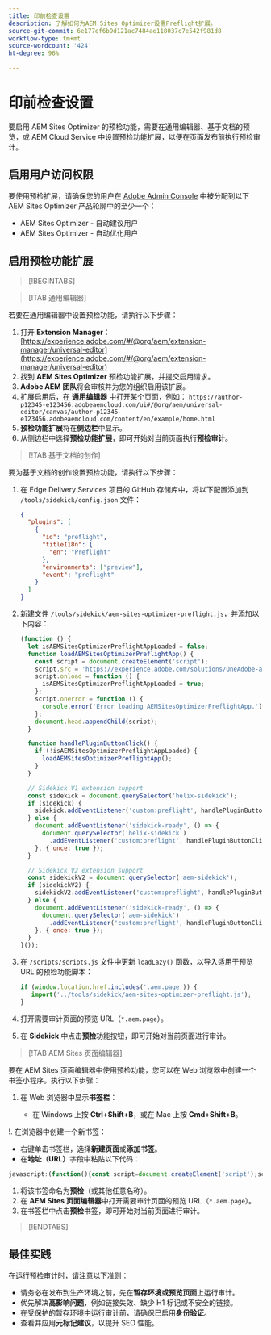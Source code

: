 ```yaml
---
title: 印前检查设置
description: 了解如何为AEM Sites Optimizer设置Preflight扩展。
source-git-commit: 6e177ef6b9d121ac7484ae118037c7e542f981d8
workflow-type: tm+mt
source-wordcount: '424'
ht-degree: 96%

---
```



# 印前检查设置

要启用 AEM Sites Optimizer 的预检功能，需要在通用编辑器、基于文档的预览，或 AEM Cloud Service 中设置预检功能扩展，以便在页面发布前执行预检审计。

## 启用用户访问权限

要使用预检扩展，请确保您的用户在 [Adobe Admin Console](https://adminconsole.adobe.com) 中被分配到以下 AEM Sites Optimizer 产品轮廓中的至少一个：

* AEM Sites Optimizer - 自动建议用户
* AEM Sites Optimizer - 自动优化用户

## 启用预检功能扩展

>[!BEGINTABS]

>[!TAB 通用编辑器]

若要在通用编辑器中设置预检功能，请执行以下步骤：

1. 打开 **Extension Manager**：
   [https://experience.adobe.com/#/@org/aem/extension-manager/universal-editor](https://experience.adobe.com/#/@org/aem/extension-manager/universal-editor)
1. 找到 **AEM Sites Optimizer** 预检功能扩展，并提交启用请求。
1. **Adobe AEM 团队**&#x200B;将会审核并为您的组织启用该扩展。
1. 扩展启用后，在 **通用编辑器** 中打开某个页面，例如：
   `https://author-p12345-e123456.adobeaemcloud.com/ui#/@org/aem/universal-editor/canvas/author-p12345-e123456.adobeaemcloud.com/content/en/example/home.html`
1. **预检功能扩展**&#x200B;将在&#x200B;**侧边栏**&#x200B;中显示。
1. 从侧边栏中选择&#x200B;**预检功能扩展**，即可开始对当前页面执行&#x200B;**预检审计**。

>[!TAB 基于文档的创作]

要为基于文档的创作设置预检功能，请执行以下步骤：

1. 在 Edge Delivery Services 项目的 GitHub 存储库中，将以下配置添加到 `/tools/sidekick/config.json` 文件：

   ```json
   {
     "plugins": [
       {
         "id": "preflight",
         "titleI18n": {
           "en": "Preflight"
         },
         "environments": ["preview"],
         "event": "preflight"
       }
     ]
   }
   ```

1. 新建文件 `/tools/sidekick/aem-sites-optimizer-preflight.js`，并添加以下内容：

   ```javascript
   (function () {
     let isAEMSitesOptimizerPreflightAppLoaded = false;
     function loadAEMSitesOptimizerPreflightApp() {
       const script = document.createElement('script');
       script.src = 'https://experience.adobe.com/solutions/OneAdobe-aem-sites-optimizer-preflight-mfe/static-assets/resources/sidekick/client.js?source=plugin';
       script.onload = function () {
         isAEMSitesOptimizerPreflightAppLoaded = true;
       };
       script.onerror = function () {
         console.error('Error loading AEMSitesOptimizerPreflightApp.');
       };
       document.head.appendChild(script);
     }
   
     function handlePluginButtonClick() {
       if (!isAEMSitesOptimizerPreflightAppLoaded) {
         loadAEMSitesOptimizerPreflightApp();
       }
     }
   
     // Sidekick V1 extension support
     const sidekick = document.querySelector('helix-sidekick');
     if (sidekick) {
       sidekick.addEventListener('custom:preflight', handlePluginButtonClick);
     } else {
       document.addEventListener('sidekick-ready', () => {
         document.querySelector('helix-sidekick')
           .addEventListener('custom:preflight', handlePluginButtonClick);
       }, { once: true });
     }
   
     // Sidekick V2 extension support
     const sidekickV2 = document.querySelector('aem-sidekick');
     if (sidekickV2) {
       sidekickV2.addEventListener('custom:preflight', handlePluginButtonClick);
     } else {
       document.addEventListener('sidekick-ready', () => {
         document.querySelector('aem-sidekick')
           .addEventListener('custom:preflight', handlePluginButtonClick);
       }, { once: true });
     }
   }());
   ```

1. 在 `/scripts/scripts.js` 文件中更新 `loadLazy()` 函数，以导入适用于预览 URL 的预检功能脚本：

   ```javascript
   if (window.location.href.includes('.aem.page')) {
      import('../tools/sidekick/aem-sites-optimizer-preflight.js');
   }
   ```

1. 打开需要审计页面的预览 URL（`*.aem.page`）。
1. 在 **Sidekick** 中点击&#x200B;**预检**&#x200B;功能按钮，即可开始对当前页面进行审计。

>[!TAB AEM Sites 页面编辑器]

要在 AEM Sites 页面编辑器中使用预检功能，您可以在 Web 浏览器中创建一个书签小程序。执行以下步骤：

1. 在 Web 浏览器中显示&#x200B;**书签栏**：

   * 在 Windows 上按 **Ctrl+Shift+B**，或在 Mac 上按 **Cmd+Shift+B**。

!. 在浏览器中创建一个新书签：

* 右键单击书签栏，选择&#x200B;**新建页面**&#x200B;或&#x200B;**添加书签**。
* 在&#x200B;**地址（URL）**&#x200B;字段中粘贴以下代码：

```javascript
javascript:(function(){const script=document.createElement('script');script.src='https://experience.adobe.com/solutions/OneAdobe-aem-sites-optimizer-preflight-mfe/static-assets/resources/sidekick/client.js?source=bookmarklet&target-source=aem-cloud-service';document.head.appendChild(script);})();
```

1. 将该书签命名为&#x200B;**预检**（或其他任意名称）。
1. 在 **AEM Sites 页面编辑器**&#x200B;中打开需要审计页面的预览 URL（`*.aem.page`）。
1. 在书签栏中点击&#x200B;**预检**&#x200B;书签，即可开始对当前页面进行审计。

>[!ENDTABS]

## 最佳实践

在运行预检审计时，请注意以下准则：

* 请务必在发布到生产环境之前，先在&#x200B;**暂存环境或预览页面**&#x200B;上运行审计。
* 优先解决&#x200B;**高影响问题**，例如链接失效、缺少 H1 标记或不安全的链接。
* 在受保护的暂存环境中运行审计前，请确保已启用&#x200B;**身份验证**。
* 查看并应用&#x200B;**元标记建议**，以提升 SEO 性能。
